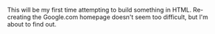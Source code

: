 This will be my first time attempting to build something in HTML. Re-creating the Google.com homepage doesn't seem too difficult, but I'm about to find out.